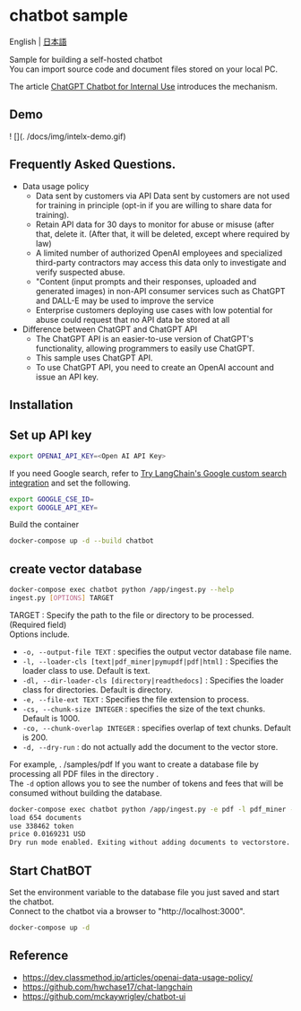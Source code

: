 # chatbot sample

English | [日本語](./README.ja-JP.md)

Sample for building a self-hosted chatbot  
You can import source code and document files stored on your local PC.

The article [ChatGPT Chatbot for Internal Use](https://zenn.dev/tatsui/articles/langchain-chatbot) introduces the mechanism.

## Demo
! [](. /docs/img/intelx-demo.gif)

## Frequently Asked Questions.
* Data usage policy
  * Data sent by customers via API Data sent by customers are not used for training in principle (opt-in if you are willing to share data for training).
  * Retain API data for 30 days to monitor for abuse or misuse (after that, delete it. (After that, it will be deleted, except where required by law)
  * A limited number of authorized OpenAI employees and specialized third-party contractors may access this data only to investigate and verify suspected abuse.
  * "Content (input prompts and their responses, uploaded and generated images) in non-API consumer services such as ChatGPT and DALL-E may be used to improve the service
  * Enterprise customers deploying use cases with low potential for abuse could request that no API data be stored at all
* Difference between ChatGPT and ChatGPT API
  * The ChatGPT API is an easier-to-use version of ChatGPT's functionality, allowing programmers to easily use ChatGPT.
  * This sample uses ChatGPT API.
  * To use ChatGPT API, you need to create an OpenAI account and issue an API key.

## Installation
## Set up API key
```bash
export OPENAI_API_KEY=<Open AI API Key>
```

If you need Google search, refer to [Try LangChain's Google custom search integration](https://note.com/npaka/n/nd9a4a26a8932) and set the following.
````bash
export GOOGLE_CSE_ID=
export GOOGLE_API_KEY=
````

Build the container
```bash
docker-compose up -d --build chatbot
```

## create vector database
```bash
docker-compose exec chatbot python /app/ingest.py --help
ingest.py [OPTIONS] TARGET
````
TARGET : Specify the path to the file or directory to be processed. (Required field)  
Options include.

* `-o, --output-file TEXT` : specifies the output vector database file name.
* `-l, --loader-cls [text|pdf_miner|pymupdf|pdf|html]` : Specifies the loader class to use. Default is text.
* `-dl, --dir-loader-cls [directory|readthedocs]` : Specifies the loader class for directories. Default is directory.
* `-e, --file-ext TEXT` : Specifies the file extension to process.
* `-cs, --chunk-size INTEGER` : specifies the size of the text chunks. Default is 1000.
* `-co, --chunk-overlap INTEGER` : specifies overlap of text chunks. Default is 200.
* `-d, --dry-run` : do not actually add the document to the vector store.

For example, . /samples/pdf If you want to create a database file by processing all PDF files in the directory .  
The `-d` option allows you to see the number of tokens and fees that will be consumed without building the database.

```bash
docker-compose exec chatbot python /app/ingest.py -e pdf -l pdf_miner -o /data/projectname -d /samples/pdf
load 654 documents
use 338462 token
price 0.0169231 USD
Dry run mode enabled. Exiting without adding documents to vectorstore.
````

## Start ChatBOT
Set the environment variable to the database file you just saved and start the chatbot.  
Connect to the chatbot via a browser to "http://localhost:3000".
````bash
docker-compose up -d
````

## Reference
* https://dev.classmethod.jp/articles/openai-data-usage-policy/
* https://github.com/hwchase17/chat-langchain
* https://github.com/mckaywrigley/chatbot-ui
